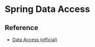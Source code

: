 # Spring Data Access

## Reference

- [Data Access (official)](https://docs.spring.io/spring-framework/docs/current/reference/html/data-access.html)
